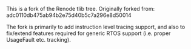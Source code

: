 This is a fork of the Renode tlib tree.
Originally forked from: adc0110db475ab94b2e75d40b5c7a296e8d50014

The fork is primarily to add instruction level tracing support, and
also to fix/extend features required for generic RTOS support
(i.e. proper UsageFault etc. tracking).
